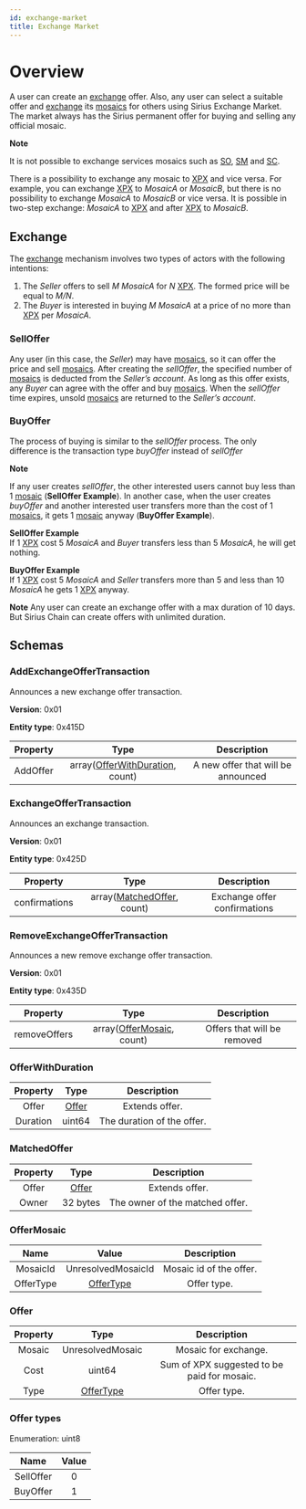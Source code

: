 ```yaml
---
id: exchange-market
title: Exchange Market
---
```


# Overview
A user can create an [exchange](exchange-market.md#exchange) offer. Also, any user can select a suitable offer and [exchange](exchange-market.md#exchange) its [mosaics](mosaic.md) for others using Sirius Exchange Market. The market always has the Sirius permanent offer for buying and selling any official mosaic.

<div class="info">

**Note**

It is not possible to exchange services mosaics such as [SO](https://storagedocs.xpxsirius.io/docs/getting_started/economy/#storage-units-so), [SM](https://storagedocs.xpxsirius.io/docs/getting_started/economy/#streaming-units-sm) and [SC](https://storagedocs.xpxsirius.io/docs/getting_started/economy/#streaming-units-sc).

There is a possibility to exchange any mosaic to [XPX](https://storagedocs.xpxsirius.io/docs/getting_started/economy/#xpx) and vice versa. For example, you can exchange [XPX](https://storagedocs.xpxsirius.io/docs/getting_started/economy/#xpx) to *MosaicA* or *MosaicB*, but there is no possibility to exchange *MosaicA* to *MosaicB* or vice versa. It is possible in two-step exchange: *MosaicA* to [XPX](https://storagedocs.xpxsirius.io/docs/getting_started/economy/#xpx) and after [XPX](https://storagedocs.xpxsirius.io/docs/getting_started/economy/#xpx) to *MosaicB*.

</div>

## Exchange

The [exchange](exchange-market.md#exchange) mechanism involves two types of actors with the following intentions:
1. The *Seller* offers to sell *M* *MosaicA* for *N* [XPX](https://storagedocs.xpxsirius.io/docs/getting_started/economy/#xpx). The formed price will be equal to *M/N*.
2. The *Buyer* is interested in buying *M* *MosaicA* at a price of no more than [XPX](https://storagedocs.xpxsirius.io/docs/getting_started/economy/#xpx) per *MosaicA*.

### SellOffer
Any user (in this case, the *Seller*) may have [mosaics](mosaic.md), so it can offer the price and sell [mosaics](mosaic.md). After creating the *sellOffer*, the specified number of [mosaics](mosaic.md) is deducted from the *Seller’s account*. As long as this offer exists, any *Buyer* can agree with the offer and buy [mosaics](mosaic.md). When the *sellOffer* time expires, unsold [mosaics](mosaic.md) are returned to the *Seller’s account*.

### BuyOffer
The process of buying is similar to the *sellOffer* process. The only difference is the transaction type *buyOffer* instead of *sellOffer*

<div class="info">

**Note**

If any user creates *sellOffer*, the other interested users cannot buy less than 1 [mosaic](mosaic.md) (**SellOffer Example**). In another case, when the user creates *buyOffer* and another interested user transfers more than the cost of 1 [mosaics](mosaic.md), it gets 1 [mosaic](mosaic.md) anyway (**BuyOffer Example**).

**SellOffer Example** \
If 1 [XPX](https://storagedocs.xpxsirius.io/docs/getting_started/economy/#xpx) cost 5 *MosaicA* and *Buyer* transfers less than 5 *MosaicA*, he will get nothing.

**BuyOffer Example** \
If 1 [XPX](https://storagedocs.xpxsirius.io/docs/getting_started/economy/#xpx) cost 5 *MosaicA* and *Seller* transfers more than 5 and less than 10 *MosaicA* he gets 1 [XPX](https://storagedocs.xpxsirius.io/docs/getting_started/economy/#xpx) anyway.

</div>

<div class="info">

**Note**
Any user can create an exchange offer with a max duration of 10 days. But Sirius Chain can create offers with unlimited duration.
</div>

## Schemas

### AddExchangeOfferTransaction
Announces a new exchange offer transaction.

**Version**: 0x01

**Entity type**: 0x415D

| **Property** |                       **Type**                        |          **Description**           |
| :----------: | :---------------------------------------------------: | :--------------------------------: |
|   AddOffer   | array([OfferWithDuration](#offerwithduration), count) | A new offer that will be announced |

### ExchangeOfferTransaction
Announces an exchange transaction.

**Version**: 0x01

**Entity type**: 0x425D

| **Property**  |                  **Type**                   |       **Description**        |
| :-----------: | :-----------------------------------------: | :--------------------------: |
| confirmations | array([MatchedOffer](#matchedoffer), count) | Exchange offer confirmations |

### RemoveExchangeOfferTransaction
Announces a new remove exchange offer transaction.

**Version**: 0x01

**Entity type**: 0x435D

| **Property** |                 **Type**                  |       **Description**       |
| :----------: | :---------------------------------------: | :-------------------------: |
| removeOffers | array([OfferMosaic](#offermosaic), count) | Offers that will be removed |


### OfferWithDuration
| **Property** |    **Type**     |      **Description**       |
| :----------: | :-------------: | :------------------------: |
|    Offer     | [Offer](#offer) |       Extends offer.       |
|   Duration   |     uint64      | The duration of the offer. |


### MatchedOffer
| **Property** |    **Type**     |        **Description**          |
| :----------: | :-------------: | :----------------------------:  |
|    Offer     | [Offer](#offer) |         Extends offer.          |
|    Owner     |    32 bytes     | The owner of the matched offer. |

### OfferMosaic
| **Name**  |         **Value**         |     **Description**     |
| :-------: | :-----------------------: | :---------------------: |
| MosaicId  |    UnresolvedMosaicId     | Mosaic id of the offer. |
| OfferType | [OfferType](#offer-types) |       Offer type.       |

### Offer
| **Property** |         **Type**          |               **Description**               |
| :----------: | :-----------------------: | :-----------------------------------------: |
|    Mosaic    |     UnresolvedMosaic      |            Mosaic for exchange.             |
|     Cost     |          uint64           | Sum of XPX suggested to be paid for mosaic. |
|     Type     | [OfferType](#offer-types) |                 Offer type.                 |

### Offer types
Enumeration: uint8

| **Name**  | **Value** |
| :-------: | :-------: |
| SellOffer |     0     |
| BuyOffer  |     1     |
